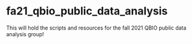 # fa21_qbio_public_data_analysis
This will hold the scripts and resources for the fall 2021 QBIO public data analysis group!
